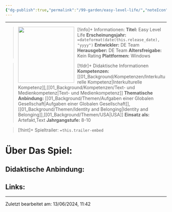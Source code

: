 ```yaml
---
{"dg-publish":true,"permalink":"/99-garden/easy-level-life/","noteIcon":"1"}
---
```


---
>[!info]+ Informationen:
><img src="https://img.itch.zone/aW1hZ2UvNzU0NDYvMzQ5NjA5LmdpZg==/794x1000/2QcqJx.gif" style="float:left;height:175px;padding-right:10px">**Titel:** Easy Level Life
>**Erscheinungsjahr:** `=dateformat(date(this.release_date), "yyyy")`
>**Entwickler:** DE Team
>**Herausgeber:** DE Team
>**Altersfreigabe:** Kein Rating
>**Plattformen:** Windows

>[!tldr]+ Didaktische Informationen
>**Kompetenzen:** [[01_Background/Kompetenzen/Interkulturelle Kompetenz\|Interkulturelle Kompetenz]],[[01_Background/Kompetenzen/Text- und Medienkompetenz\|Text- und Medienkompetenz]]
>**Thematische Anbindung:** [[01_Background/Themen/Aufgaben einer Globalen Gesellschaft\|Aufgaben einer Globalen Gesellschaft]],[[01_Background/Themen/Identity and Belonging\|Identity and Belonging]],[[01_Background/Themen/USA\|USA]]
>**Einsatz als:** Artefakt,Text
>**Jahrgangstufe:** 8-10

>[!hint]+ Spieltrailer:
>`=this.trailer-embed`


# Über Das Spiel:

## Didaktische Anbindung:

## Links:

---
Zuletzt bearbeitet am: 13/06/2024, 11:42